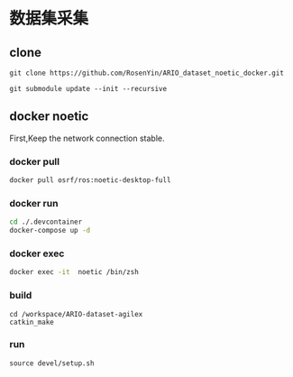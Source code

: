 # 数据集采集

## clone

```shell
git clone https://github.com/RosenYin/ARIO_dataset_noetic_docker.git

git submodule update --init --recursive
```

## docker noetic

First,Keep the network connection stable.

### docker pull

```bash
docker pull osrf/ros:noetic-desktop-full
```

### docker run

```bash
cd ./.devcontainer
docker-compose up -d
```

### docker exec

```bash
docker exec -it  noetic /bin/zsh
```

### build

```shell
cd /workspace/ARIO-dataset-agilex
catkin_make
```

### run

```shell
source devel/setup.sh

```
